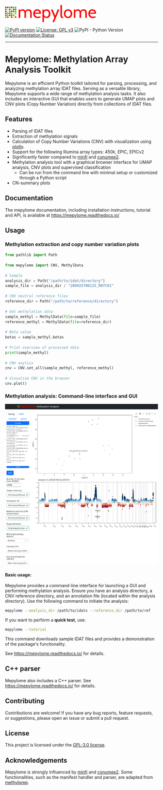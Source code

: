 <img alt="Mepylome Logo" src="https://raw.githubusercontent.com/brj0/mepylome/main/mepylome/data/assets/mepylome.svg" width="300">


[![PyPI version](https://badge.fury.io/py/mepylome.svg)](https://badge.fury.io/py/mepylome)
[![License: GPL v3](https://img.shields.io/badge/License-GPLv3-blue.svg)](https://opensource.org/licenses/GPL-3.0)
![PyPI - Python Version](https://img.shields.io/pypi/pyversions/mepylome.svg)
[![Documentation Status](https://readthedocs.org/projects/mepylome/badge/?version=latest)](https://mepylome.readthedocs.io/en/latest/?badge=latest)

-----------------


# Mepylome: Methylation Array Analysis Toolkit

Mepylome is an efficient Python toolkit tailored for parsing, processing, and
analyzing methylation array IDAT files. Serving as a versatile library,
Mepylome supports a wide range of methylation analysis tasks. It also includes
an interactive GUI that enables users to generate UMAP plots and CNV plots
(Copy Number Variation) directly from collections of IDAT files.


## Features

- Parsing of IDAT files
- Extraction of methylation signals
- Calculation of Copy Number Variations (CNV) with visualization using
  [plotly](https://github.com/plotly/plotly.py).
- Support for the following Illumina array types: 450k, EPIC, EPICv2
- Significantly faster compared to [minfi](https://github.com/hansenlab/minfi)
  and [conumee2](https://github.com/hovestadtlab/conumee2).
- Methylation analysis tool with a graphical browser interface for UMAP
  analysis, CNV plots and supervised classification
  - Can be run from the command line with minimal setup or customized through a
    Python script
- CN-summary plots


## Documentation

The mepylome documentation, including installation instructions, tutorial and API, is available at <https://mepylome.readthedocs.io/>


## Usage

### Methylation extraction and copy number variation plots

```python
from pathlib import Path

from mepylome import CNV, MethylData

# Sample
analysis_dir = Path("/path/to/idat/directory")
sample_file = analysis_dir / "200925700125_R07C01"

# CNV neutral reference files
reference_dir = Path("/path/to/reference/directory")

# Get methylation data
sample_methyl = MethylData(file=sample_file)
reference_methyl = MethylData(file=reference_dir)

# Beta value
betas = sample_methyl.betas

# Print overview of processed data
print(sample_methyl)

# CNV anylsis
cnv = CNV.set_all(sample_methyl, reference_methyl)

# Visualize CNV in the browser
cnv.plot()
```

### Methylation analysis: Command-line interface and GUI

<img alt="Mepylome Logo" src="https://raw.githubusercontent.com/brj0/mepylome/main/docs/images/screenshot.png">

#### Basic usage:

Mepylome provides a command-line interface for launching a GUI and performing
methylation analysis. Ensure you have an analysis directory, a CNV reference
directory, and an annotation file (located within the analysis directory). Use
the following command to initiate the analysis:

```sh
mepylome --analysis_dir /path/to/idats --reference_dir /path/to/ref
```

If you want to perform a **quick test**, use:

```sh
mepylome --tutorial
```

This command downloads sample IDAT files and provides a demonstration of the
package's functionality.

See <https://mepylome.readthedocs.io/> for details.


## C++ parser

Mepylome also includes a C++ parser. See <https://mepylome.readthedocs.io/> for
details.


## Contributing

Contributions are welcome! If you have any bug reports, feature requests, or suggestions, please open an issue or submit a pull request.


## License

This project is licensed under the [GPL-3.0 license](LICENSE).


## Acknowledgements

Mepylome is strongly influenced by [minfi](https://github.com/hansenlab/minfi) and [conumee2](https://github.com/hovestadtlab/conumee2). Some functionalities, such as the manifest handler and parser, are adapted from [methylprep](https://github.com/FoxoTech/methylprep).
